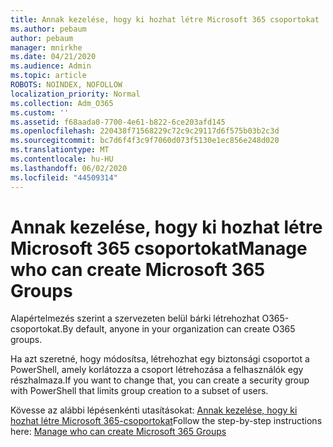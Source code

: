 ```yaml
---
title: Annak kezelése, hogy ki hozhat létre Microsoft 365 csoportokat
ms.author: pebaum
author: pebaum
manager: mnirkhe
ms.date: 04/21/2020
ms.audience: Admin
ms.topic: article
ROBOTS: NOINDEX, NOFOLLOW
localization_priority: Normal
ms.collection: Adm_O365
ms.custom: ''
ms.assetid: f68aada0-7700-4e61-b822-6ce203afd145
ms.openlocfilehash: 220438f71568229c72c9c29117d6f575b03b2c3d
ms.sourcegitcommit: bc7d6f4f3c9f7060d073f5130e1ec856e248d020
ms.translationtype: MT
ms.contentlocale: hu-HU
ms.lasthandoff: 06/02/2020
ms.locfileid: "44509314"
---
```

# <a name="manage-who-can-create-microsoft-365-groups"></a><span data-ttu-id="7ca46-102">Annak kezelése, hogy ki hozhat létre Microsoft 365 csoportokat</span><span class="sxs-lookup"><span data-stu-id="7ca46-102">Manage who can create Microsoft 365 Groups</span></span>

<span data-ttu-id="7ca46-103">Alapértelmezés szerint a szervezeten belül bárki létrehozhat O365-csoportokat.</span><span class="sxs-lookup"><span data-stu-id="7ca46-103">By default, anyone in your organization can create O365 groups.</span></span>
  
<span data-ttu-id="7ca46-104">Ha azt szeretné, hogy módosítsa, létrehozhat egy biztonsági csoportot a PowerShell, amely korlátozza a csoport létrehozása a felhasználók egy részhalmaza.</span><span class="sxs-lookup"><span data-stu-id="7ca46-104">If you want to change that, you can create a security group with PowerShell that limits group creation to a subset of users.</span></span>
  
<span data-ttu-id="7ca46-105">Kövesse az alábbi lépésenkénti utasításokat: [Annak kezelése, hogy ki hozhat létre Microsoft 365-csoportokat](https://docs.microsoft.com/microsoft-365/admin/create-groups/manage-creation-of-groups)</span><span class="sxs-lookup"><span data-stu-id="7ca46-105">Follow the step-by-step instructions here: [Manage who can create Microsoft 365 Groups](https://docs.microsoft.com/microsoft-365/admin/create-groups/manage-creation-of-groups)</span></span>
  

